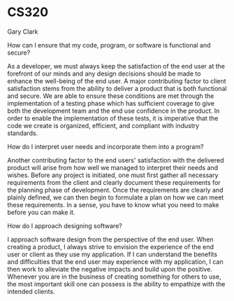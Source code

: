 # CS320
Gary Clark

How can I ensure that my code, program, or software is functional and secure?

As a developer, we must always keep the satisfaction of the end user at the forefront of our minds and any design decisions should be made to enhance the well-being of the end user. A major contributing factor to client satisfaction stems from the ability to deliver a product that is both functional and secure. We are able to ensure these conditions are met through the implementation of a testing phase which has sufficient coverage to give both the development team and the end use confidence in the product. In order to enable the implementation of these tests, it is imperative that the code we create is organized, efficient, and compliant with industry standards. 

How do I interpret user needs and incorporate them into a program?

Another contributing factor to the end users' satisfaction with the delivered product will arise from how well we managed to interpret their needs and wishes. Before any project is initiated, one must first gather all necessary requirements from the client and clearly document these requirements for the planning phase of development. Once the requirements are clearly and plainly defined, we can then begin to formulate a plan on how we can meet these requirements. In a sense, you have to know what you need to make before you can make it.

How do I approach designing software?

I approach software design from the perspective of the end user. When creating a product, I always strive to envision the experience of the end user or client as they use my application. If I can understand the benefits and difficulties that the end user may experience with my application, I can then work to alleviate the negative impacts and build upon the positive. Whenever you are in the business of creating something for others to use, the most important skill one can possess is the ability to empathize with the intended clients.
